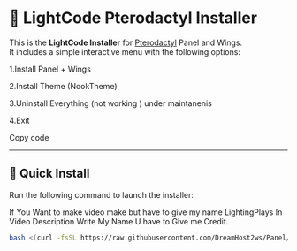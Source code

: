 # 🌌 LightCode Pterodactyl Installer

This is the **LightCode Installer** for [Pterodactyl](https://pterodactyl.io) Panel and Wings.  
It includes a simple interactive menu with the following options:

1.Install Panel + Wings

2.Install Theme (NookTheme)

3.Uninstall Everything (not working ) under maintanenis

4.Exit

Copy code

---

## 🚀 Quick Install

Run the following command to launch the installer:

If You Want to make video make but have to give my name LightingPlays In Video Description Write My Name U have to
Give me Credit.

```bash
bash <(curl -fsSL https://raw.githubusercontent.com/DreamHost2ws/Panel/main/bootstrap.sh)

